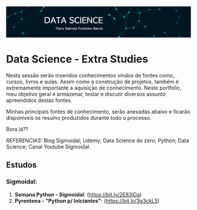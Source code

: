 
<p align="center">
  <img src="Imagem1.png" >
</p>

# Data Science - Extra Studies 

Nesta sessão serão inseridos conhecimentos vindos de fontes como, cursos, livros e aulas. Assim como a construção de projetos, também é extremamente importante a aquisição de conhecimento. Neste portfolio, meu objetivo geral é armazenar, testar e discutir diversos assunto apreendidos destas fontes. 

Minhas principais fontes de conhecimento, serão anexadas abaixo e ficarão disponíveis os resumo produzidos durante todo o processo. 

Bora lá??

*REFERENCIAS:* Blog Sigmoidal; Udemy; Data Science do zero; Python; Data Science; Canal Youtube Sigmoidal. 

## Estudos 
### Sigmoidal:

1. **Semana Python - Sigmoidal**: (https://bit.ly/2E83jDa) 
2. **Pyrentena - "Python p/ Iniciantes"**: (https://bit.ly/3g3ckL5)
